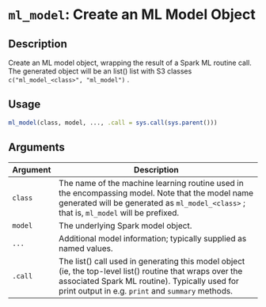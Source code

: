 # `ml_model`: Create an ML Model Object

## Description


 Create an ML model object, wrapping the result of a Spark ML routine call.
 The generated object will be an list() list with S3 classes
 `c("ml_model_<class>", "ml_model")` .


## Usage

```r
ml_model(class, model, ..., .call = sys.call(sys.parent()))
```


## Arguments

Argument      |Description
------------- |----------------
```class```     |     The name of the machine learning routine used in the encompassing model. Note that the model name generated will be generated as `ml_model_<class>` ; that is, `ml_model`  will be prefixed.
```model```     |     The underlying Spark model object.
```...```     |     Additional model information; typically supplied as named values.
```.call```     |     The list() call used in generating this model object (ie, the top-level list() routine that wraps over the associated Spark ML routine). Typically used for print output in e.g. `print`  and `summary` methods.

